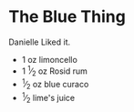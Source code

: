 The Blue Thing 
===============

Danielle Liked it.

- 1 oz limoncello
- 1 <sup>1</sup>⁄<sub>2</sub> oz Rosid rum
- <sup>1</sup>⁄<sub>2</sub> oz blue curaco
- <sup>1</sup>⁄<sub>2</sub> lime's juice

